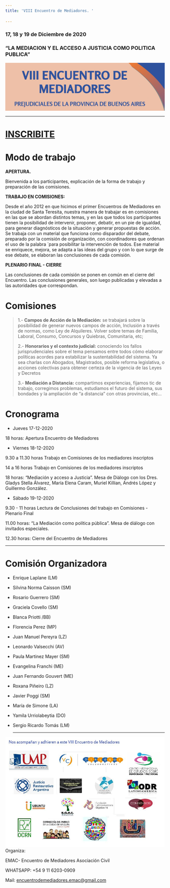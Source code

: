 ```yaml
---
title: 'VIII Encuentro de Mediadores. '

---
```

### **17, 18 y 19 de Diciembre de 2020**

### “LA MEDIACION Y EL ACCESO A JUSTICIA COMO POLITICA PUBLICA”

![](/images/uploads/banner-2.jpg)

***

# [INSCRIBITE](https://forms.gle/UvafdaV7SW8zfQh9A)

# Modo de trabajo

**APERTURA.**

Bienvenida a los participantes, explicación de la forma de trabajo y preparación de las comisiones.

**TRABAJO EN COMISIONES:**

Desde el año 2012 en que hicimos el primer Encuentros de Mediadores en la ciudad de Santa Teresita, nuestra manera de trabajar es en comisiones en las que se abordan distintos temas, y en las que todos los participantes tienen la posibilidad de intervenir, proponer, debatir, en un pie de igualdad, para generar diagnósticos de la situación y generar propuestas de acción. Se trabaja con un material que funciona como disparador del debate, preparado por la comisión de organización, con coordinadores que ordenan el uso de la palabra ´para posibilitar la intervención de todos. Ese material se enriquece, mejora, se adapta a las ideas del grupo y con lo que surge de ese debate, se elaboran las conclusiones  de cada comisión.

**PLENARIO FINAL - CIERRE**

Las conclusiones de cada comisión se ponen en común en el cierre del Encuentro. Las conclusiones generales, son luego publicadas y elevadas a las autoridades que correspondan.

# Comisiones

> 1.- **Campos de Acción de la Mediación:** se trabajará sobre la posibilidad de generar nuevos campos de acción, Inclusión a través de normas, como Ley de Alquileres. Volver sobre temas de Familia, Laboral, Consumo, Concursos y Quiebras, Comunitaria, etc;
>
> 2\.-  **Honorarios y el contexto judicial:** conociendo los fallos jurisprudenciales sobre el tema pensamos entre todos cómo elaborar políticas acordes para estabilizar la sustentabilidad del sistema. Ya sea charlas con Abogados, Magistrados, posible reforma legislativa, o acciones colectivas para obtener certeza de la vigencia de las Leyes y Decretos
>
> 3\.- **Mediación a Distancia:** compartimos experiencias, fijamos tic de trabajo, corregimos problemas, estudiamos el futuro del sistema, sus bondades y la ampliación de “a distancia” con otras provincias, etc...

# Cronograma

* Jueves 17-12-2020

18 horas: Apertura Encuentro de Mediadores

* Viernes 18-12-2020

9\.30 a 11.30 horas Trabajo en Comisiones de los mediadores inscriptos

14 a 16 horas Trabajo en Comisiones de los mediadores inscriptos

18 horas: “Mediación y acceso a Justicia”. Mesa de Diálogo con los  Dres. Gladys Stella Álvarez, María Elena Caram, Muriel Killian, Andrés López y Guillermo González.

* Sábado 19-12-2020

9\.30 - 11 horas Lectura de Conclusiones del trabajo en Comisiones - Plenario Final

11\.00 horas: “La Mediación como política pública”. Mesa de diálogo con invitados especiales.

12\.30 horas: Cierre del Encuentro de Mediadores

***

# Comisión Organizadora

* Enrique Laplane (LM)
* Silvina Norma Caisson (SM)
* Rosario Guerrero (SM)
* Graciela Covello (SM)
* Blanca Priotti /BB)
* Florencia Perez (MP)
* Juan Manuel Pereyra (LZ)
* Leonardo Valsecchi (AV)
* Paula Martinez Mayer (SM)
* Evangelina Franchi (ME)
* Juan Fernando Gouvert (ME)
* Roxana Piñeiro (LZ)
* Javier Poggi (SM)
* María de Simone (LA)
* Yamila Urriolabeytia (DO)
* Sergio Ricardo Tomás (LM)

  ***

![](/images/uploads/loguitos.jpg)Organiza:

EMAC- Encuentro de Mediadores Asociación Civil

WHATSAPP: +54 9 11 6203-0909

Mail: encuentrodemediadores.emac@gmail.com